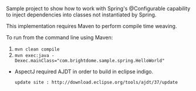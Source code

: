 Sample project to show how to work with Spring's @Configurable capability to inject dependencies into classes not instantiated by Spring.

This implementation requires Maven to perform compile time weaving.

To run from the command line using Maven:

1. `mvn clean compile`
2. `mvn exec:java -Dexec.mainClass="com.brightdome.sample.spring.HelloWorld"`

* AspectJ required AJDT in order to build in eclipse indigo. 

    `update site : http://download.eclipse.org/tools/ajdt/37/update`
